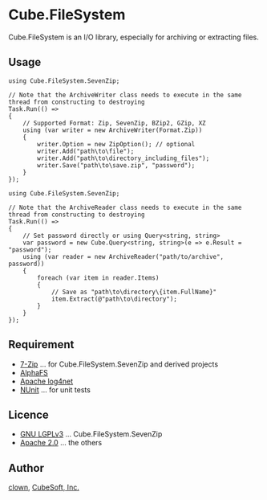 Cube.FileSystem
====

Cube.FileSystem is an I/O library, especially for archiving or extracting files.

## Usage

```cs:ArchiveSample
using Cube.FileSystem.SevenZip;

// Note that the ArchiveWriter class needs to execute in the same thread from constructing to destroying
Task.Run(() =>
{
    // Supported Format: Zip, SevenZip, BZip2, GZip, XZ
    using (var writer = new ArchiveWriter(Format.Zip))
    {
        writer.Option = new ZipOption(); // optional
        writer.Add("path\to\file");
        writer.Add("path\to\directory_including_files");
        writer.Save("path\to\save.zip", "password");
    }
});
```

```cs:ExtractSample
using Cube.FileSystem.SevenZip;

// Note that the ArchiveReader class needs to execute in the same thread from constructing to destroying
Task.Run(() =>
{
    // Set password directly or using Query<string, string>
    var password = new Cube.Query<string, string>(e => e.Result = "password");
    using (var reader = new ArchiveReader("path/to/archive", password))
    {
        foreach (var item in reader.Items)
        {
            // Save as "path\to\directory\{item.FullName}"
            item.Extract(@"path\to\directory");
        }
    }
});
```

## Requirement

* [7-Zip](http://www.7-zip.org/) ... for Cube.FileSystem.SevenZip and derived projects
* [AlphaFS](http://alphafs.alphaleonis.com/)
* [Apache log4net](https://logging.apache.org/log4net/)
* [NUnit](http://nunit.org/) ... for unit tests

## Licence

* [GNU LGPLv3](https://github.com/cube-soft/Cube.FileSystem/blob/master/Libraries/SevenZip/License.txt) ... Cube.FileSystem.SevenZip
* [Apache 2.0](https://github.com/cube-soft/Cube.FileSystem/blob/master/License.txt) ... the others

## Author
 
[clown](https://gihub.com/clown), [CubeSoft, Inc.](http://www.cube-soft.jp/)